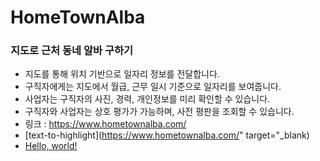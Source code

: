 # HomeTownAlba
### 지도로 근처 동네 알바 구하기

- 지도를 통해 위치 기반으로 일자리 정보를 전달합니다.
- 구직자에게는 지도에서 월급, 근무 일시 기준으로 일자리를 보여줍니다.
- 사업자는 구직자의 사진, 경력, 개인정보를 미리 확인할 수 있습니다.
- 구직자와 사업자는 상호 평가가 가능하며, 사전 평판을 조회할 수 있습니다.
- 링크 : https://www.hometownalba.com/
- [text-to-highlight](https://www.hometownalba.com/" target="_blank)
- <a href="https://www.hometownalba.com/">Hello, world!</a>
